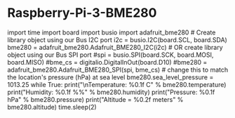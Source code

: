 # Raspberry-Pi-3-BME280
import time  import board import busio import adafruit_bme280  # Create library object using our Bus I2C port i2c = busio.I2C(board.SCL, board.SDA) bme280 = adafruit_bme280.Adafruit_BME280_I2C(i2c)  # OR create library object using our Bus SPI port #spi = busio.SPI(board.SCK, board.MOSI, board.MISO) #bme_cs = digitalio.DigitalInOut(board.D10) #bme280 = adafruit_bme280.Adafruit_BME280_SPI(spi, bme_cs)  # change this to match the location's pressure (hPa) at sea level bme280.sea_level_pressure = 1013.25  while True:     print("\nTemperature: %0.1f C" % bme280.temperature)     print("Humidity: %0.1f %%" % bme280.humidity)     print("Pressure: %0.1f hPa" % bme280.pressure)     print("Altitude = %0.2f meters" % bme280.altitude)     time.sleep(2)
